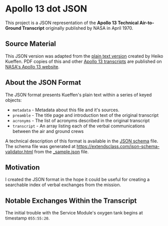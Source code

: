 # Apollo 13 dot JSON

This project is a JSON representation of the **Apollo 13 Technical Air-to-Ground Transcript** originally published by NASA in April 1970.

## Source Material

This JSON version was adapted from the [plain text version](https://www.hq.nasa.gov/alsj/a13/AS13_TEC.txt) created by Heiko Kueffen.
PDF copies of this and other [Apollo 13 transcripts](https://www.hq.nasa.gov/alsj/a13/a13trans.html) are published on [NASA's Apollo 13 website](https://www.hq.nasa.gov/alsj/a13/a13.html).

## About the JSON Format

The JSON format presents Kueffen's plain text within a series of keyed objects:

- `metadata` - Metadata about this file and it's sources.
- `preamble` - The title page and introduction text of the original transcript
- `acronyms` - The list of acronyms described in the original transcript
- `transcript` - An array listing each of the verbal communications between the air and ground crews

A technical description of this format is available in the [JSON schema](apollo-13-tecatg-schema.json) file.
The schema file was generated at <https://extendsclass.com/json-schema-validator.html> from the [_sample.json](_sample.json) file.

## Motivation

I created the JSON format in the hope it could be useful for creating a searchable index of verbal exchanges from the mission.

## Notable Exchanges Within the Transcript

The initial trouble with the Service Module's oxygen tank begins at timestamp `055:55:20`.
